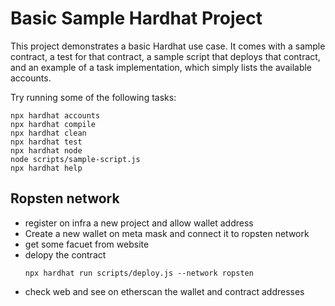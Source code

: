 # Basic Sample Hardhat Project

This project demonstrates a basic Hardhat use case. It comes with a sample contract, a test for that contract, a sample script that deploys that contract, and an example of a task implementation, which simply lists the available accounts.

Try running some of the following tasks:

```shell
npx hardhat accounts
npx hardhat compile
npx hardhat clean
npx hardhat test
npx hardhat node
node scripts/sample-script.js
npx hardhat help
```

## Ropsten network

- register on infra a new project and allow wallet address
- Create a new wallet on meta mask and connect it to ropsten network
- get some facuet from website
- delopy the contract
  ```
  npx hardhat run scripts/deploy.js --network ropsten
  ```
- check web and see on etherscan the wallet and contract addresses
